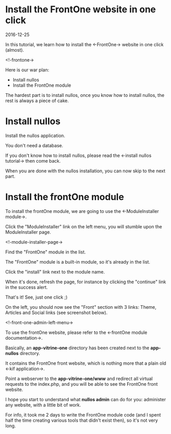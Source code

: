 Install the FrontOne website in one click
============================================
2016-12-25



In this tutorial, we learn how to install the <-FrontOne-> website in one click (almost).


<!-frontone->




Here is our war plan:

- Install nullos
- Install the FrontOne module




The hardest part is to install nullos, once you know how to install nullos, the rest is always a piece of cake.



Install nullos
===================

Install the nullos application.

You don't need a database.

If you don't know how to install nullos, please read the <-install nullos tutorial-> then come back.

When you are done with the nullos installation, you can now skip to the next part.


Install the frontOne module
=============================

To install the frontOne module, we are going to use the <-ModuleInstaller module->.

Click the "ModuleInstaller" link on the left menu, you will stumble upon the ModuleInstaller page.

<!-module-installer-page->

Find the "FrontOne" module in the list.

The "FrontOne" module is a built-in module, so it's already in the list.

Click the "install" link next to the module name.

When it's done, refresh the page, for instance by clicking the "continue" link in the success alert.

That's it! See, just one click ;)

On the left, you should now see the "Front" section with 3 links: Theme, Articles and Social links (see screenshot below).


<!-front-one-admin-left-menu->


To use the frontOne website, please refer to the <-frontOne module documentation->.

Basically, an **app-vitrine-one** directory has been created next to the **app-nullos** directory.

It contains the FrontOne front website, which is nothing more that a plain old <-kif application->.
 
Point a webserver to the **app-vitrine-one/www** and redirect all virtual requests to the index.php,
and you will be able to see the FrontOne front website.



I hope you start to understand what **nullos admin** can do for you: administer any website, with a little bit of work.

For info, it took me 2 days to write the FrontOne 
module code (and I spent half the time creating various tools that didn't exist then),
so it's not very long.
 












 

















